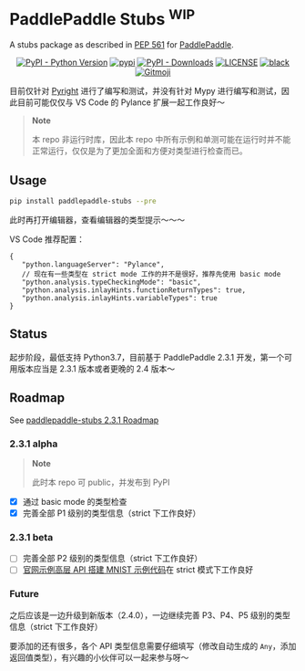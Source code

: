 # PaddlePaddle Stubs <sup>WIP</sup>

A stubs package as described in [PEP 561](https://peps.python.org/pep-0561/) for [PaddlePaddle](https://github.com/PaddlePaddle/Paddle).

<p align="center">
   <a href="https://python.org/" target="_blank"><img alt="PyPI - Python Version" src="https://img.shields.io/pypi/pyversions/paddlepaddle-stubs?logo=python&style=flat-square"></a>
   <a href="https://pypi.org/project/paddlepaddle-stubs/" target="_blank"><img src="https://img.shields.io/pypi/v/paddlepaddle-stubs?style=flat-square" alt="pypi"></a>
   <a href="https://pypi.org/project/paddlepaddle-stubs/" target="_blank"><img alt="PyPI - Downloads" src="https://img.shields.io/pypi/dm/paddlepaddle-stubs?style=flat-square"></a>
   <a href="LICENSE"><img alt="LICENSE" src="https://img.shields.io/github/license/cattidea/paddlepaddle-stubs?style=flat-square"></a>
   <a href="https://github.com/psf/black"><img alt="black" src="https://img.shields.io/badge/code%20style-black-000000?style=flat-square"></a>
   <a href="https://gitmoji.dev"><img src="https://img.shields.io/badge/gitmoji-%20😜%20😍-FFDD67?style=flat-square" alt="Gitmoji"></a>
</p>

目前仅针对 [Pyright](https://github.com/microsoft/pyright) 进行了编写和测试，并没有针对 Mypy 进行编写和测试，因此目前可能仅仅与 VS Code 的 Pylance 扩展一起工作良好～

> **Note**
>
> 本 repo 非运行时库，因此本 repo 中所有示例和单测可能在运行时并不能正常运行，仅仅是为了更加全面和方便对类型进行检查而已。

## Usage

```bash
pip install paddlepaddle-stubs --pre
```

此时再打开编辑器，查看编辑器的类型提示～～～

VS Code 推荐配置：

```jsonc
{
   "python.languageServer": "Pylance",
   // 现在有一些类型在 strict mode 工作的并不是很好，推荐先使用 basic mode
   "python.analysis.typeCheckingMode": "basic",
   "python.analysis.inlayHints.functionReturnTypes": true,
   "python.analysis.inlayHints.variableTypes": true
}
```

## Status

起步阶段，最低支持 Python3.7，目前基于 PaddlePaddle 2.3.1 开发，第一个可用版本应当是 2.3.1 版本或者更晚的 2.4 版本～

## Roadmap

See [paddlepaddle-stubs 2.3.1 Roadmap](https://github.com/orgs/cattidea/projects/3)

### 2.3.1 alpha

> **Note**
>
> 此时本 repo 可 public，并发布到 PyPI

-  [x] 通过 basic mode 的类型检查
-  [x] 完善全部 P1 级别的类型信息（strict 下工作良好）

### 2.3.1 beta

-  [ ] 完善全部 P2 级别的类型信息（strict 下工作良好）
-  [ ] [官网示例高层 API 搭建 MNIST 示例代码](./examples/mnist_example.py)在 strict 模式下工作良好

### Future

之后应该是一边升级到新版本（2.4.0），一边继续完善 P3、P4、P5 级别的类型信息（strict 下工作良好）

要添加的还有很多，各个 API 类型信息需要仔细填写（修改自动生成的 `Any`，添加返回值类型），有兴趣的小伙伴可以一起来参与呀～
